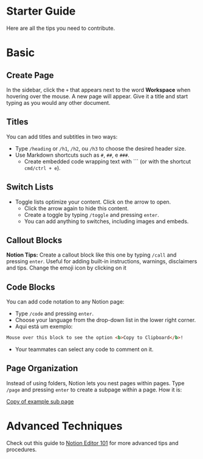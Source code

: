 # Starter Guide

Here are all the tips you need to contribute.

# Basic

## Create Page

In the sidebar, click the `+`  that appears next to the word **Workspace** when hovering over the mouse. A new page will appear. Give it a title and start typing as you would any other document.

## Titles

You can add titles and subtitles in two ways:

- Type `/heading` or `/h1`, `/h2`, ou `/h3` to choose the desired header size.
- Use Markdown shortcuts such as `#`, `##`, e `###`.
    - Create embedded code wrapping text with ``` (or with the shortcut `cmd/ctrl + e`).

## Switch Lists

- Toggle lists optimize your content. Click on the arrow to open.
    - Click the arrow again to hide this content.
    - Create a toggle by typing `/toggle` and pressing `enter`.
    - You can add anything to switches, including images and embeds.

## Callout Blocks

**Notion Tips:** Create a callout block like this one by typing `/call` and pressing `enter`. Useful for adding built-in instructions, warnings, disclaimers and tips. Change the emoji icon by clicking on it

## Code Blocks

You can add code notation to any Notion page:

- Type `/code` and pressing `enter`.
- Choose your language from the drop-down list in the lower right corner.
- Aqui está um exemplo:

```html
Mouse over this block to see the option <b>Copy to Clipboard</b>!
```

- Your teammates can select any code to comment on it.

## Page Organization

Instead of using folders, Notion lets you nest pages within pages. Type `/page` and pressing `enter` to create a subpage within a page. How it is:

[Copy of example sub page](Starter%20Guide%209514687b1b6f427597dcdd7850f08aac/Copy%20of%20example%20sub%20page%2086d4f2e8ea0e410da50fe9e9c9c8ad0f.md)

# Advanced Techniques

Check out this guide to [Notion Editor 101](https://www.notion.so/Writing-editing-basics-68c7c67047494fdb87d50185429df93e) for more advanced tips and procedures.